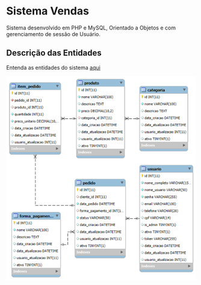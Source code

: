# Sistema Vendas

Sistema desenvolvido em PHP e MySQL, Orientado a Objetos e com gerenciamento de sessão de Usuário.

## Descrição das Entidades

Entenda as entidades do sistema [aqui](./database/descricao_tabelas.md)

![Diagrama do Banco](./database/diagrama.png)